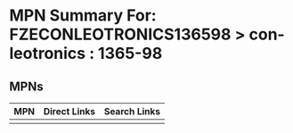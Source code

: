 



# MPN Summary For: FZECONLEOTRONICS136598 > con-leotronics : 1365-98

## MPNs
  

|MPN|Direct Links|Search Links|
| :--- | :--- | :--- |
||||
